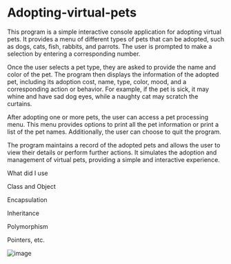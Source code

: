 # Adopting-virtual-pets
This program is a simple interactive console application for adopting virtual pets. It provides a menu of different types of pets that can be adopted, such as dogs, cats, fish, rabbits, and parrots. The user is prompted to make a selection by entering a corresponding number.

Once the user selects a pet type, they are asked to provide the name and color of the pet. The program then displays the information of the adopted pet, including its adoption cost, name, type, color, mood, and a corresponding action or behavior. For example, if the pet is sick, it may whine and have sad dog eyes, while a naughty cat may scratch the curtains.

After adopting one or more pets, the user can access a pet processing menu. This menu provides options to print all the pet information or print a list of the pet names. Additionally, the user can choose to quit the program.

The program maintains a record of the adopted pets and allows the user to view their details or perform further actions. It simulates the adoption and management of virtual pets, providing a simple and interactive experience.

What did I use

Class and Object

Encapsulation

Inheritance

Polymorphism

Pointers, etc.


![image](https://github.com/VardanKeshishyan/Adopting-virtual-pets/assets/138354187/1b648dbb-0079-4b3c-a599-4e756bc0b26e)
